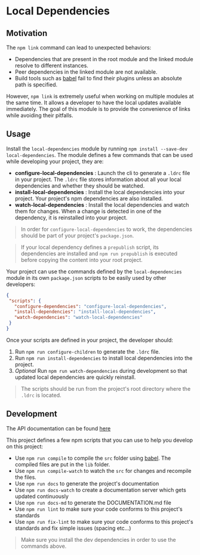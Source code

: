 # Local Dependencies

## Motivation

The `npm link` command can lead to unexpected behaviors: 

 - Dependencies that are present in the root module and the linked module resolve to different instances.
 - Peer dependencies in the linked module are not available.
 - Build tools such as [babel](https://babeljs.io/) fail to find their plugins unless an absolute path is specified.
 
However, `npm link` is extremely useful when working on multiple modules at the same time. It allows a developer to have the local updates available immediately. The goal of this module is to provide the convenience of links while avoiding their pitfalls.

## Usage

Install the `local-dependencies` module by running `npm install --save-dev local-dependencies`. The module defines a few commands that can be used while developing your project, they are:
 
 - **configure-local-dependencies** : Launch the cli to generate a `.ldrc` file in your project. The `.ldrc` file stores information about all your local dependencies and whether they should be watched.
 - **install-local-dependencies** : Install the local dependencies into your project. Your project's npm dependencies are also installed.
 - **watch-local-dependencies** : Install the local dependencies and watch them for changes. When a change is detected in one of the dependency, it is reinstalled into your project.
  
> In order for `configure-local-dependencies` to work, the dependencies should be part of your project's `package.json`.

> If your local dependency defines a `prepublish` script, its dependencies are installed and `npm run prepublish` is executed before copying the content into your root project. 
 
Your project can use the commands defined by the `local-dependencies` module in its own `package.json` scripts to be easily used by other developers: 
 
 ```json
{
  "scripts": {
    "configure-dependencies": "configure-local-dependencies",
    "install-dependencies": "install-local-dependencies",
    "watch-dependencies": "watch-local-dependencies"
  }
}
```

Once your scripts are defined in your project, the developer should:

1. Run `npm run configure-children` to generate the `.ldrc` file.
2. Run `npm run install-dependencies` to install local dependencies into the project.
3. *Optional* Run `npm run watch-dependencies` during development so that updated local dependencies are quickly reinstall. 

> The scripts should be run from the project's root directory where the `.ldrc` is located.

## Development

The API documentation can be found [here](./DOCUMENTATION.md)

This project defines a few npm scripts that you can use to help you develop on this project:

 - Use `npm run compile` to compile the `src` folder using [babel](https://babeljs.io/). The compiled files are put in the `lib` folder.
 - Use `npm run compile-watch` to watch the `src` for changes and recompile the files.
 - Use `npm run docs` to generate the project's documentation
 - Use `npm run docs-watch` to create a documentation server which gets updated continuously
 - Use `npm run docs-md` to generate the DOCUMENTATION.md file
 - Use `npm run lint` to make sure your code conforms to this project's standards
 - Use `npm run fix-lint` to make sure your code conforms to this project's standards and fix simple issues (spacing etc...)
> Make sure you install the dev dependencies in order to use the commands above.



